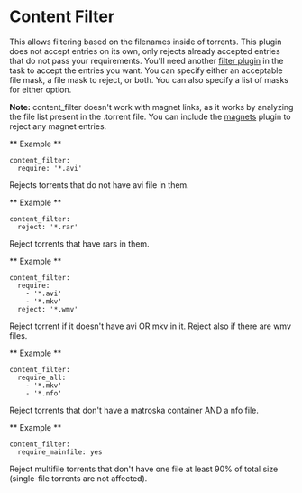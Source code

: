 # Content Filter
This allows filtering based on the filenames inside of torrents. This plugin does not accept entries on its own, only rejects already accepted entries that do not pass your requirements. You'll need another [filter plugin](/Plugins#Filters) in the task to accept the entries you want. You can specify either an acceptable file mask, a file mask to reject, or both. You can also specify a list of masks for either option.

**Note:** content_filter doesn't work with magnet links, as it works by analyzing the file list present in the .torrent file. You can include the [magnets](/Plugins/magnets) plugin to reject any magnet entries.

** Example **

```
content_filter:
  require: '*.avi'
```

Rejects torrents that do not have avi file in them.

** Example **

```
content_filter:
  reject: '*.rar'
```

Reject torrents that have rars in them.

** Example **

```
content_filter:
  require:
    - '*.avi'
    - '*.mkv'
  reject: '*.wmv'
```

Reject torrent if it doesn't have avi OR mkv in it. Reject also if there are wmv files.

** Example **

```
content_filter:
  require_all: 
    - '*.mkv'
    - '*.nfo'
```

Reject torrents that don't have a matroska container AND a nfo file.

** Example **

```
content_filter:
  require_mainfile: yes
```

Reject multifile torrents that don't have one file at least 90% of total size (single-file torrents are not affected).
